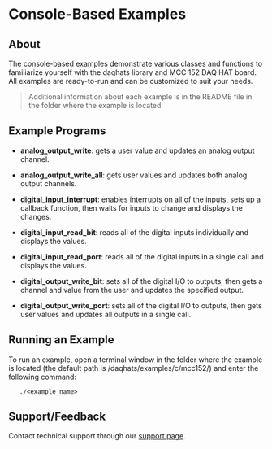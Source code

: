 # Console-Based Examples

## About
The console-based examples demonstrate various classes and functions to 
familiarize yourself with the daqhats library and MCC 152 DAQ HAT board.
All examples are ready-to-run and can be customized to suit your needs.

>Additional information about each example is in the README file in the 
folder where the example is located.

## Example Programs
- **analog_output_write**: gets a user value and updates an analog output 
channel.

- **analog_output_write_all**: gets user values and updates both analog output 
channels.

- **digital_input_interrupt**: enables interrupts on all of the inputs, sets 
up a callback function, then waits for inputs to change and displays the 
changes.

- **digital_input_read_bit**: reads all of the digital inputs individually 
and displays the values.

- **digital_input_read_port**: reads all of the digital inputs in a single 
call and displays the values.

- **digital_output_write_bit**: sets all of the digital I/O to outputs, then 
gets a channel and value from the user and updates the specified output.

- **digital_output_write_port**: sets all of the digital I/O to outputs, then
 gets user values and updates all outputs in a single call.

## Running an Example
To run an example, open a terminal window in the folder where the example is 
located (the default path is /daqhats/examples/c/mcc152/) and enter the 
following command:

```
   ./<example_name>
```

## Support/Feedback
Contact technical support through our 
[support page](https://www.mccdaq.com/support/support_form.aspx).